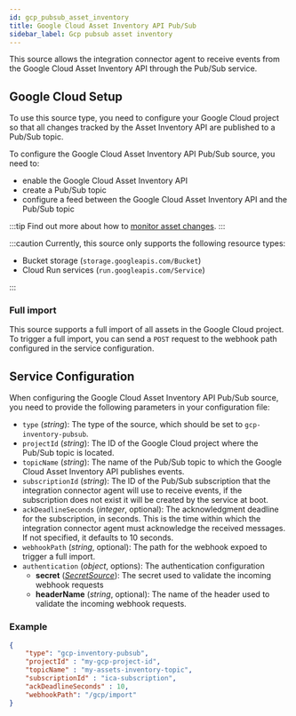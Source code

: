 ```yaml
---
id: gcp_pubsub_asset_inventory
title: Google Cloud Asset Inventory API Pub/Sub
sidebar_label: Gcp pubsub asset inventory
---
```




This source allows the integration connector agent to receive events from the Google Cloud Asset Inventory API through
the Pub/Sub service.

## Google Cloud Setup

To use this source type, you need to configure your Google Cloud project so that all changes tracked by the Asset
Inventory API are published to a Pub/Sub topic.

To configure the Google Cloud Asset Inventory API Pub/Sub source, you need to:

- enable the Google Cloud Asset Inventory API
- create a Pub/Sub topic
- configure a feed between the Google Cloud Asset Inventory API and the Pub/Sub topic

:::tip
Find out more about how to [monitor asset changes](https://cloud.google.com/asset-inventory/docs/monitor-asset-changes).
:::

:::caution
Currently, this source only supports the following resource types:

- Bucket storage (`storage.googleapis.com/Bucket`)
- Cloud Run services (`run.googleapis.com/Service`)

:::

### Full import

This source supports a full import of all assets in the Google Cloud project.
To trigger a full import, you can send a `POST` request to the webhook path configured in the service configuration.

## Service Configuration

When configuring the Google Cloud Asset Inventory API Pub/Sub source,
you need to provide the following parameters in your configuration file:

- `type` (*string*): The type of the source, which should be set to `gcp-inventory-pubsub`.
- `projectId` (*string*): The ID of the Google Cloud project where the Pub/Sub topic is located.
- `topicName` (*string*): The name of the Pub/Sub topic to which the Google Cloud Asset Inventory API publishes events.
- `subscriptionId` (*string*): The ID of the Pub/Sub subscription that the integration connector agent
will use to receive events, if the subscription does not exist it will be created by the service at boot.
- `ackDeadlineSeconds` (*integer*, optional): The acknowledgment deadline for the subscription, in seconds.
This is the time within which the integration connector agent must acknowledge the received messages.
If not specified, it defaults to 10 seconds.
- `webhookPath` (*string*, optional): The path for the webhook expoed to trigger a full import.
- `authentication` (*object*, options): The authentication configuration
  - **secret** ([*SecretSource*](/runtime_suite/integration-connector-agent/20_install.md#secretsource)): The secret used to validate the incoming webhook requests
  - **headerName** (*string*, optional): The name of the header used to validate the incoming webhook requests.

### Example

```json
{
	"type": "gcp-inventory-pubsub",
	"projectId" : "my-gcp-project-id",
	"topicName" : "my-assets-inventory-topic",
	"subscriptionId" : "ica-subscription",
	"ackDeadlineSeconds" : 10,
	"webhookPath": "/gcp/import"
}
```
